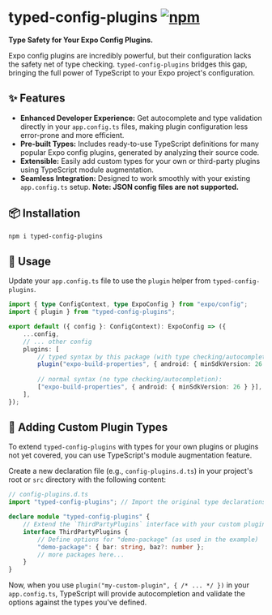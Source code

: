 # typed-config-plugins [![npm][npm-image]][npm-url]

**Type Safety for Your Expo Config Plugins.**

Expo config plugins are incredibly powerful, but their configuration lacks the safety net of type checking. `typed-config-plugins` bridges this gap, bringing the full power of TypeScript to your Expo project's configuration.

## ✨ Features

-   **Enhanced Developer Experience:** Get autocomplete and type validation directly in your `app.config.ts` files, making plugin configuration less error-prone and more efficient.
-   **Pre-built Types:** Includes ready-to-use TypeScript definitions for many popular Expo config plugins, generated by analyzing their source code.
-   **Extensible:** Easily add custom types for your own or third-party plugins using TypeScript module augmentation.
-   **Seamless Integration:** Designed to work smoothly with your existing `app.config.ts` setup. **Note: JSON config files are not supported.**

## 📦 Installation

```bash
npm i typed-config-plugins
```

## 🚀 Usage

Update your `app.config.ts` file to use the `plugin` helper from `typed-config-plugins`.

```typescript
import { type ConfigContext, type ExpoConfig } from "expo/config";
import { plugin } from "typed-config-plugins";

export default ({ config }: ConfigContext): ExpoConfig => ({
    ...config,
    // ... other config
    plugins: [
        // typed syntax by this package (with type checking/autocompletion):
        plugin("expo-build-properties", { android: { minSdkVersion: 26 } }),
        
        // normal syntax (no type checking/autocompletion):
        ["expo-build-properties", { android: { minSdkVersion: 26 } }],
    ],
});
```

## 🤝 Adding Custom Plugin Types

To extend `typed-config-plugins` with types for your own plugins or plugins not yet covered, you can use TypeScript's module augmentation feature.

Create a new declaration file (e.g., `config-plugins.d.ts`) in your project's root or `src` directory with the following content:

```typescript
// config-plugins.d.ts
import "typed-config-plugins"; // Import the original type declarations

declare module "typed-config-plugins" {
    // Extend the `ThirdPartyPlugins` interface with your custom plugin types
    interface ThirdPartyPlugins {
        // Define options for "demo-package" (as used in the example)
        "demo-package": { bar: string, baz?: number };
        // more packages here...
    }
}
```

Now, when you use `plugin("my-custom-plugin", { /* ... */ })` in your `app.config.ts`, TypeScript will provide autocompletion and validate the options against the types you've defined.

[npm-image]: https://img.shields.io/npm/v/typed-config-plugins
[npm-url]: https://www.npmjs.com/package/typed-config-plugins
